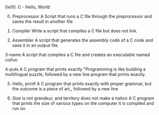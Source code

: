 0x00. C - Hello, World

0. Preprocessor
A Script that runs a C file through the preprocessor and saves the result in another file

1. Compiler
Write a script that compiles a C file but does not link.

2. Assembler
A script that generates the assembly code of a C code and save it in an output file.

3-name
A script that compiles a C file and creates an executable named cisfun

4-puts
A C program that prints exactly "Programming is like building a multilingual puzzle, followed by a new line program that prints exactly.

5. Hello, printf
A C program that prints exactly with proper grammar, but the outcome is a piece of art,, followed by a new line

6. Size is not grandeur, and territory does not make a nation
A C program that prints the size of various types on the computer it is compiled and run on
